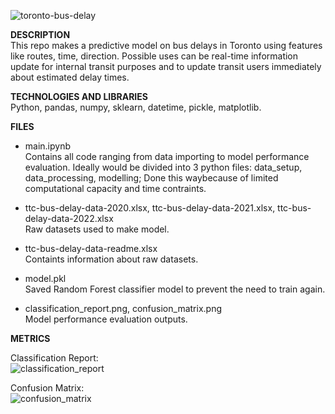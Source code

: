 
![toronto-bus-delay](https://github.com/deepparekh02/bus-delay-prediction-ML/assets/65657471/0198a9f3-5303-4465-8b8c-16351415f0cc)

**DESCRIPTION**  
This repo makes a predictive model on bus delays in Toronto using features like routes, time, direction.
Possible uses can be real-time information update for internal transit purposes and to update transit users immediately about estimated delay times.

**TECHNOLOGIES AND LIBRARIES**  
Python, pandas, numpy, sklearn, datetime, pickle, matplotlib.

**FILES**

- main.ipynb   
Contains all code ranging from data importing to model performance evaluation. Ideally would be divided into 3 python files: data_setup, data_processing, modelling; 
Done this waybecause of limited computational capacity and time contraints.

- ttc-bus-delay-data-2020.xlsx, ttc-bus-delay-data-2021.xlsx, ttc-bus-delay-data-2022.xlsx  
Raw datasets used to make model.

- ttc-bus-delay-data-readme.xlsx   
Containts information about raw datasets.

- model.pkl   
Saved Random Forest classifier model to prevent the need to train again.

- classification_report.png, confusion_matrix.png   
Model performance evaluation outputs.

**METRICS**

Classification Report:   
![classification_report](https://github.com/deepparekh02/bus-delay-prediction-ML/assets/65657471/cff5d362-df7e-485d-b3d5-1b56eee15403)

Confusion Matrix:  
![confusion_matrix](https://github.com/deepparekh02/bus-delay-prediction-ML/assets/65657471/65197a1a-bc0d-433d-a721-c789469a7895)


